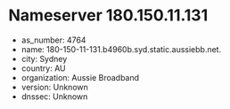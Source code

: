 # Nameserver 180.150.11.131

* as_number: 4764
* name: 180-150-11-131.b4960b.syd.static.aussiebb.net.
* city: Sydney
* country: AU
* organization: Aussie Broadband
* version: Unknown
* dnssec: Unknown
